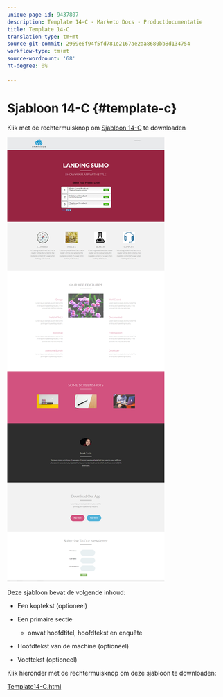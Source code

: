 ```yaml
---
unique-page-id: 9437807
description: Template 14-C - Marketo Docs - Productdocumentatie
title: Template 14-C
translation-type: tm+mt
source-git-commit: 2969e6f94f5fd781e2167ae2aa8680bb8d134754
workflow-type: tm+mt
source-wordcount: '68'
ht-degree: 0%

---
```



# Sjabloon 14-C {#template-c}

Klik met de rechtermuisknop om [Sjabloon 14-C](http://docs.marketo.com/download/attachments/9437807/template-14c.html?version=1&amp;modificationdate=1438980264000&amp;api=v2) te downloaden

![](assets/image2015-8-11-17-3a23-3a54.png)

Deze sjabloon bevat de volgende inhoud:

* Een koptekst (optioneel)
* Een primaire sectie

   * omvat hoofdtitel, hoofdtekst en enquête

* Hoofdtekst van de machine (optioneel)
* Voettekst (optioneel)

Klik hieronder met de rechtermuisknop om deze sjabloon te downloaden:

[Template14-C.html](http://docs.marketo.com/download/attachments/9437807/template-14c.html?version=1&amp;modificationdate=1438980264000&amp;api=v2)
